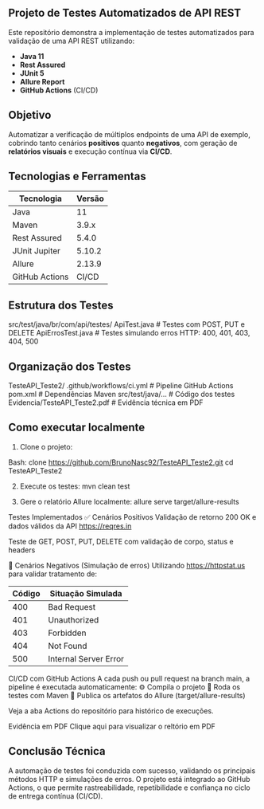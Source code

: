 ## Projeto de Testes Automatizados de API REST

Este repositório demonstra a implementação de testes automatizados para validação de uma API REST utilizando:

- **Java 11**
- **Rest Assured**
- **JUnit 5**
- **Allure Report**
- **GitHub Actions** (CI/CD)


## Objetivo

Automatizar a verificação de múltiplos endpoints de uma API de exemplo, cobrindo tanto cenários **positivos** quanto **negativos**, com geração de **relatórios visuais** e execução contínua via **CI/CD**.


## Tecnologias e Ferramentas

| Tecnologia      | Versão       |
|-----------------|--------------|
| Java            | 11           |
| Maven           | 3.9.x        |
| Rest Assured    | 5.4.0        |
| JUnit Jupiter   | 5.10.2       |
| Allure          | 2.13.9       |
| GitHub Actions  | CI/CD        |


## Estrutura dos Testes
src/test/java/br/com/api/testes/
ApiTest.java # Testes com POST, PUT e DELETE
ApiErrosTest.java # Testes simulando erros HTTP: 400, 401, 403, 404, 500

## Organização dos Testes
TesteAPI_Teste2/
.github/workflows/ci.yml # Pipeline GitHub Actions
pom.xml # Dependências Maven
src/test/java/... # Código dos testes
Evidencia/TesteAPI_Teste2.pdf # Evidência técnica em PDF

## Como executar localmente

1. Clone o projeto:

Bash:
clone https://github.com/BrunoNasc92/TesteAPI_Teste2.git
cd TesteAPI_Teste2

2. Execute os testes:
mvn clean test

3. Gere o relatório Allure localmente:
allure serve target/allure-results

Testes Implementados
✅ Cenários Positivos
Validação de retorno 200 OK e dados válidos da API https://reqres.in

Teste de GET, POST, PUT, DELETE com validação de corpo, status e headers

🚫 Cenários Negativos (Simulação de erros)
Utilizando https://httpstat.us para validar tratamento de:

| Código | Situação Simulada     |
| ------ | --------------------- |
| 400    | Bad Request           |
| 401    | Unauthorized          |
| 403    | Forbidden             |
| 404    | Not Found             |
| 500    | Internal Server Error |

CI/CD com GitHub Actions
A cada push ou pull request na branch main, a pipeline é executada automaticamente:
⚙️ Compila o projeto
🧪 Roda os testes com Maven
💾 Publica os artefatos do Allure (target/allure-results)

Veja a aba Actions do repositório para histórico de execuções.

 Evidência em PDF
 Clique aqui para visualizar o reltório em PDF


## Conclusão Técnica
A automação de testes foi conduzida com sucesso, validando os principais métodos HTTP e simulações de erros. O projeto está integrado ao GitHub Actions, o que permite rastreabilidade, repetibilidade e confiança no ciclo de entrega contínua (CI/CD).





